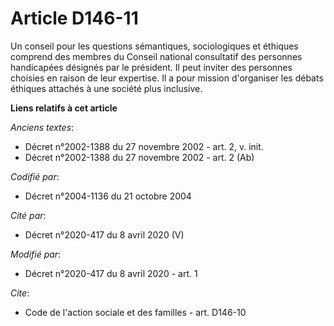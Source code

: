 # Article D146-11

Un conseil pour les questions sémantiques, sociologiques et éthiques comprend des membres du Conseil national consultatif des
personnes handicapées désignés par le président. Il peut inviter des personnes choisies en raison de leur expertise. Il a
pour mission d'organiser les débats éthiques attachés à une société plus inclusive.

**Liens relatifs à cet article**

_Anciens textes_:

  - Décret n°2002-1388 du 27 novembre 2002 - art. 2, v. init.
  - Décret n°2002-1388 du 27 novembre 2002 - art. 2 (Ab)

_Codifié par_:

  - Décret n°2004-1136 du 21 octobre 2004

_Cité par_:

  - Décret n°2020-417 du 8 avril 2020 (V)

_Modifié par_:

  - Décret n°2020-417 du 8 avril 2020 - art. 1

_Cite_:

  - Code de l'action sociale et des familles - art. D146-10
